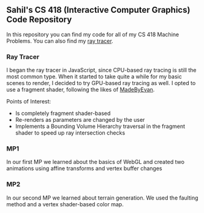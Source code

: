 ## Sahil's CS 418 (Interactive Computer Graphics) Code Repository

In this repository you can find my code for all of my CS 418 Machine Problems. You can also find my [ray tracer](/ray-tracer/gpu).

### Ray Tracer
I began the ray tracer in JavaScript, since CPU-based ray tracing is still the most common type. When it started to take quite a while for my basic scenes to render,
I decided to try GPU-based ray tracing as well. I opted to use a fragment shader, following the likes of [MadeByEvan](http://madebyevan.com/webgl-path-tracing/).

Points of Interest:
- Is completely fragment shader-based
- Re-renders as parameters are changed by the user
- Implements a Bounding Volume Hierarchy traversal in the fragment shader to speed up ray intersection checks

### MP1
In our first MP we learned about the basics of WebGL and created two animations using affine transforms and vertex buffer changes

### MP2
In our second MP we learned about terrain generation. We used the faulting method and a vertex shader-based color map.
